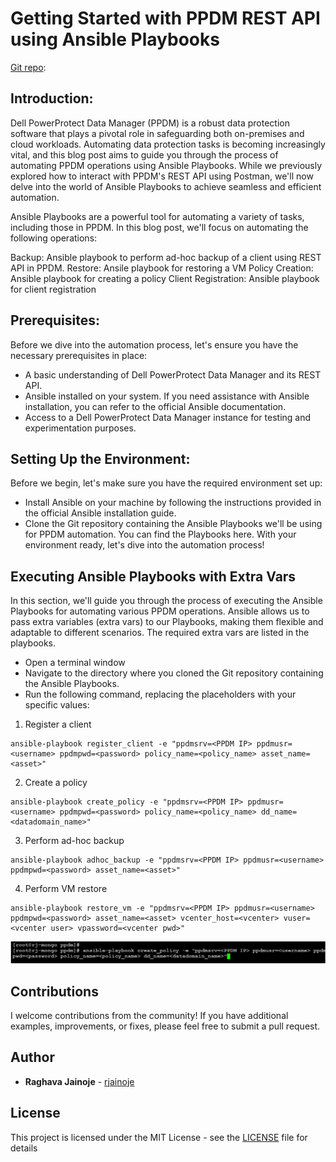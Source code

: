 # Getting Started with PPDM REST API using Ansible Playbooks

[Git repo](./ppdm-ansible-playbooks):

## Introduction:
Dell PowerProtect Data Manager (PPDM) is a robust data protection software that plays a pivotal role in safeguarding both on-premises and cloud workloads. Automating data protection tasks is becoming increasingly vital, and this blog post aims to guide you through the process of automating PPDM operations using Ansible Playbooks. While we previously explored how to interact with PPDM's REST API using Postman, we'll now delve into the world of Ansible Playbooks to achieve seamless and efficient automation.

Ansible Playbooks are a powerful tool for automating a variety of tasks, including those in PPDM. In this blog post, we'll focus on automating the following operations:

Backup: Ansible playbook to perform ad-hoc backup of a client using REST API in PPDM.
Restore: Ansile playbook for restoring a VM
Policy Creation: Ansible playbook for creating a policy
Client Registration: Ansible playbook for client registration


## Prerequisites:
Before we dive into the automation process, let's ensure you have the necessary prerequisites in place:

* A basic understanding of Dell PowerProtect Data Manager and its REST API.
* Ansible installed on your system. If you need assistance with Ansible installation, you can refer to the official Ansible documentation.
* Access to a Dell PowerProtect Data Manager instance for testing and experimentation purposes.


## Setting Up the Environment:
Before we begin, let's make sure you have the required environment set up:

* Install Ansible on your machine by following the instructions provided in the official Ansible installation guide.
* Clone the Git repository containing the Ansible Playbooks we'll be using for PPDM automation. You can find the Playbooks here. With your environment ready, let's dive into the automation process!


## Executing Ansible Playbooks with Extra Vars

In this section, we'll guide you through the process of executing the Ansible Playbooks for automating various PPDM operations. Ansible allows us to pass extra variables (extra vars) to our Playbooks, making them flexible and adaptable to different scenarios. The required extra vars are listed in the playbooks.

* Open a terminal window
* Navigate to the directory where you cloned the Git repository containing the Ansible Playbooks.
* Run the following command, replacing the placeholders with your specific values:


1. Register a client
```
ansible-playbook register_client -e "ppdmsrv=<PPDM IP> ppdmusr=<username> ppdmpwd=<password> policy_name=<policy_name> asset_name=<asset>"
```

2. Create a policy
```
ansible-playbook create_policy -e "ppdmsrv=<PPDM IP> ppdmusr=<username> ppdmpwd=<password> policy_name=<policy_name> dd_name=<datadomain_name>"
```

3. Perform ad-hoc backup
```
ansible-playbook adhoc_backup -e "ppdmsrv=<PPDM IP> ppdmusr=<username> ppdmpwd=<password> asset_name=<asset>"
```

4. Perform VM restore
```
ansible-playbook restore_vm -e "ppdmsrv=<PPDM IP> ppdmusr=<username> ppdmpwd=<password> asset_name=<asset> vcenter_host=<vcenter> vuser=<vcenter user> vpassword=<vcenter pwd>"
```


![](../images/ppdm-ansible.png)



## Contributions

I welcome contributions from the community! If you have additional examples, improvements, or fixes, please feel free to submit a pull request.


## Author

* **Raghava Jainoje** - [rjainoje](https://github.com/rjainoje)


## License

This project is licensed under the MIT License - see the [LICENSE](LICENSE) file for details